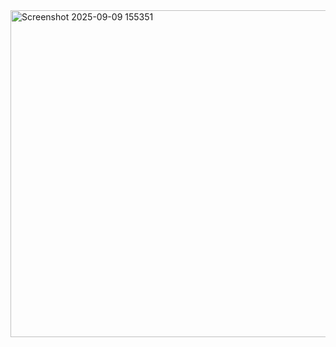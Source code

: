 <img width="937" height="523" alt="Screenshot 2025-09-09 155351" src="https://github.com/user-attachments/assets/7ebd1d71-7557-47df-8b66-2380e58fbbed" />

